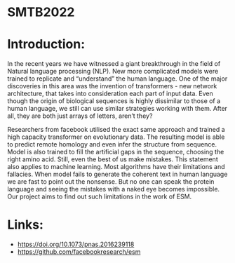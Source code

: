 # SMTB2022

# Introduction:
In the recent years we have witnessed a giant breakthrough in the field of Natural language processing (NLP). New more complicated models were trained to replicate and “understand” the human language. One of the major discoveries in this area was the invention of transformers - new network architecture, that takes into consideration each part of input data.
Even though the origin of biological sequences is highly dissimilar to those of a human language, we still can use similar strategies working with them. After all, they are both just arrays of letters, aren’t they?

Researchers from facebook utilised the exact same approach and trained a high capacity transformer on evolutionary data. The resulting model is able to predict remote homology and even infer the structure from sequence. Model is also trained to fill the artificial gaps in the sequence, choosing the right amino acid.
Still, even the best of us make mistakes. This statement also applies to machine learning. Most algorithms have their limitations and fallacies. When model fails to generate the coherent text in human language we are fast to point out the nonsense. But no one can speak the protein language and seeing the mistakes with a naked eye becomes impossible. Our project aims to find out such limitations in the work of ESM. 


# Links:
- https://doi.org/10.1073/pnas.2016239118
- https://github.com/facebookresearch/esm
